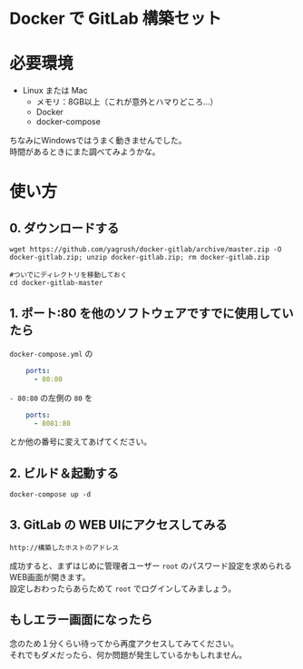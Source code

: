# Docker で GitLab 構築セット

# 必要環境

* Linux または Mac
    * メモリ：8GB以上（これが意外とハマりどころ…）
    * Docker
    * docker-compose

ちなみにWindowsではうまく動きませんでした。<br />
時間があるときにまた調べてみようかな。
<br />
# 使い方

## 0. ダウンロードする
```shell script
wget https://github.com/yagrush/docker-gitlab/archive/master.zip -O docker-gitlab.zip; unzip docker-gitlab.zip; rm docker-gitlab.zip

#ついでにディレクトリを移動しておく
cd docker-gitlab-master
```

## 1. ポート:80 を他のソフトウェアですでに使用していたら

`docker-compose.yml` の 
```yaml
    ports:
      - 80:80
```
`- 80:80` の左側の `80` を 
```yaml
    ports:
      - 8081:80
```
とか他の番号に変えてあげてください。

## 2. ビルド＆起動する
```shell script
docker-compose up -d
```

## 3. GitLab の WEB UIにアクセスしてみる

`http://構築したホストのアドレス`

成功すると、まずはじめに管理者ユーザー `root` のパスワード設定を求められるWEB画面が開きます。<br />
設定しおわったらあらためて `root` でログインしてみましょう。

## もしエラー画面になったら

念のため１分くらい待ってから再度アクセスしてみてください。<br />
それでもダメだったら、何か問題が発生しているかもしれません。
